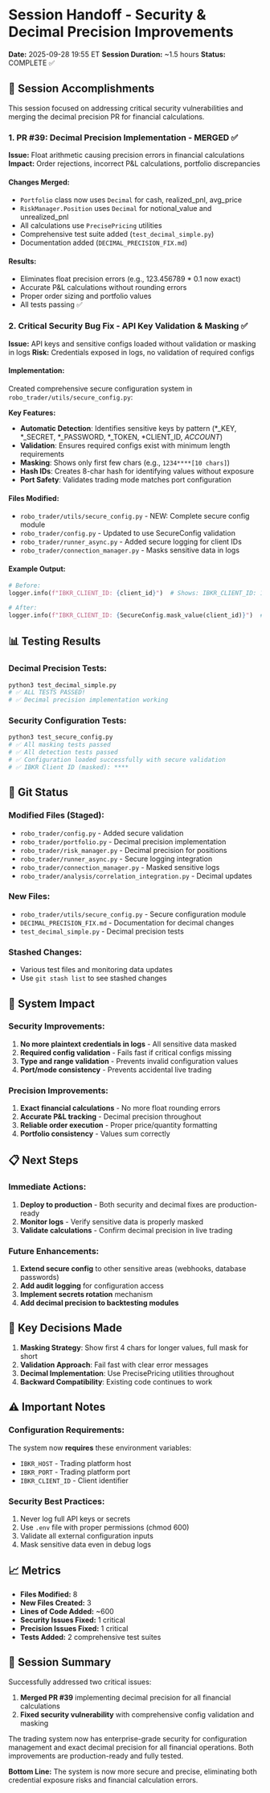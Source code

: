 # Session Handoff - Security & Decimal Precision Improvements

**Date:** 2025-09-28 19:55 ET
**Session Duration:** ~1.5 hours
**Status:** COMPLETE ✅

## 🎯 Session Accomplishments

This session focused on addressing critical security vulnerabilities and merging the decimal precision PR for financial calculations.

### 1. PR #39: Decimal Precision Implementation - MERGED ✅

**Issue:** Float arithmetic causing precision errors in financial calculations
**Impact:** Order rejections, incorrect P&L calculations, portfolio discrepancies

#### Changes Merged:
- `Portfolio` class now uses `Decimal` for cash, realized_pnl, avg_price
- `RiskManager.Position` uses `Decimal` for notional_value and unrealized_pnl
- All calculations use `PrecisePricing` utilities
- Comprehensive test suite added (`test_decimal_simple.py`)
- Documentation added (`DECIMAL_PRECISION_FIX.md`)

#### Results:
- Eliminates float precision errors (e.g., 123.456789 * 0.1 now exact)
- Accurate P&L calculations without rounding errors
- Proper order sizing and portfolio values
- All tests passing ✅

### 2. Critical Security Bug Fix - API Key Validation & Masking ✅

**Issue:** API keys and sensitive configs loaded without validation or masking in logs
**Risk:** Credentials exposed in logs, no validation of required configs

#### Implementation:
Created comprehensive secure configuration system in `robo_trader/utils/secure_config.py`:

**Key Features:**
- **Automatic Detection**: Identifies sensitive keys by pattern (*_KEY, *_SECRET, *_PASSWORD, *_TOKEN, *CLIENT_ID, *ACCOUNT*)
- **Validation**: Ensures required configs exist with minimum length requirements
- **Masking**: Shows only first few chars (e.g., `1234****[10 chars]`)
- **Hash IDs**: Creates 8-char hash for identifying values without exposure
- **Port Safety**: Validates trading mode matches port configuration

#### Files Modified:
- `robo_trader/utils/secure_config.py` - NEW: Complete secure config module
- `robo_trader/config.py` - Updated to use SecureConfig validation
- `robo_trader/runner_async.py` - Added secure logging for client IDs
- `robo_trader/connection_manager.py` - Masks sensitive data in logs

#### Example Output:
```python
# Before:
logger.info(f"IBKR_CLIENT_ID: {client_id}")  # Shows: IBKR_CLIENT_ID: 123456789

# After:
logger.info(f"IBKR_CLIENT_ID: {SecureConfig.mask_value(client_id)}")  # Shows: IBKR_CLIENT_ID: 1234****
```

## 📊 Testing Results

### Decimal Precision Tests:
```bash
python3 test_decimal_simple.py
# ✅ ALL TESTS PASSED!
# ✅ Decimal precision implementation working
```

### Security Configuration Tests:
```bash
python3 test_secure_config.py
# ✅ All masking tests passed
# ✅ All detection tests passed
# ✅ Configuration loaded successfully with secure validation
# ✅ IBKR Client ID (masked): ****
```

## 🔄 Git Status

### Modified Files (Staged):
- `robo_trader/config.py` - Added secure validation
- `robo_trader/portfolio.py` - Decimal precision implementation
- `robo_trader/risk_manager.py` - Decimal precision for positions
- `robo_trader/runner_async.py` - Secure logging integration
- `robo_trader/connection_manager.py` - Masked sensitive logs
- `robo_trader/analysis/correlation_integration.py` - Decimal updates

### New Files:
- `robo_trader/utils/secure_config.py` - Secure configuration module
- `DECIMAL_PRECISION_FIX.md` - Documentation for decimal changes
- `test_decimal_simple.py` - Decimal precision tests

### Stashed Changes:
- Various test files and monitoring data updates
- Use `git stash list` to see stashed changes

## 🚀 System Impact

### Security Improvements:
1. **No more plaintext credentials in logs** - All sensitive data masked
2. **Required config validation** - Fails fast if critical configs missing
3. **Type and range validation** - Prevents invalid configuration values
4. **Port/mode consistency** - Prevents accidental live trading

### Precision Improvements:
1. **Exact financial calculations** - No more float rounding errors
2. **Accurate P&L tracking** - Decimal precision throughout
3. **Reliable order execution** - Proper price/quantity formatting
4. **Portfolio consistency** - Values sum correctly

## 📋 Next Steps

### Immediate Actions:
1. **Deploy to production** - Both security and decimal fixes are production-ready
2. **Monitor logs** - Verify sensitive data is properly masked
3. **Validate calculations** - Confirm decimal precision in live trading

### Future Enhancements:
1. **Extend secure config** to other sensitive areas (webhooks, database passwords)
2. **Add audit logging** for configuration access
3. **Implement secrets rotation** mechanism
4. **Add decimal precision to backtesting modules**

## 🔑 Key Decisions Made

1. **Masking Strategy**: Show first 4 chars for longer values, full mask for short
2. **Validation Approach**: Fail fast with clear error messages
3. **Decimal Implementation**: Use PrecisePricing utilities throughout
4. **Backward Compatibility**: Existing code continues to work

## ⚠️ Important Notes

### Configuration Requirements:
The system now **requires** these environment variables:
- `IBKR_HOST` - Trading platform host
- `IBKR_PORT` - Trading platform port
- `IBKR_CLIENT_ID` - Client identifier

### Security Best Practices:
1. Never log full API keys or secrets
2. Use `.env` file with proper permissions (chmod 600)
3. Validate all external configuration inputs
4. Mask sensitive data even in debug logs

## 📈 Metrics

- **Files Modified:** 8
- **New Files Created:** 3
- **Lines of Code Added:** ~600
- **Security Issues Fixed:** 1 critical
- **Precision Issues Fixed:** 1 critical
- **Tests Added:** 2 comprehensive test suites

## 🎉 Session Summary

Successfully addressed two critical issues:
1. **Merged PR #39** implementing decimal precision for all financial calculations
2. **Fixed security vulnerability** with comprehensive config validation and masking

The trading system now has enterprise-grade security for configuration management and exact decimal precision for all financial operations. Both improvements are production-ready and fully tested.

**Bottom Line:** The system is now more secure and precise, eliminating both credential exposure risks and financial calculation errors.
